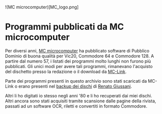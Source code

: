 !(MC microcomputer)[MC_logo.png]

# Programmi pubblicati da MC microcomputer

Per diversi anni, [MC microcomputer](http://www.mc-online.it/) ha pubblicato software di Pubblico Dominio di buona qualità per Vic20, Commodore 64 e Commodore 128. A partire dal numero 57, i listati dei programmi molto lunghi non furono più pubblicati. Gli unici modi per avere tali programmi, rimanevano l'acquisto del dischetto presso la redazione o il download da [MC-Link](https://it.wikipedia.org/wiki/MC-link).

Parte dei programmi presenti in questo archivio sono stati scaricati da MC-Link o erano presenti nel [backup dei dischi](http://www.renatogiussani.it/downloads/commodore-64/Dischi_C64.zip) di [Renato Giussani](http://www.renatogiussani.it/bass-64bass-pc/).

Altri li ho digitati io stesso negli anni '80 e li ho recuperati dai miei dischi. Altri ancora sono stati acquisiti tramite scansione dalle pagine della rivista, passati ad un software OCR, riletti e convertiti in formato Commodore.

